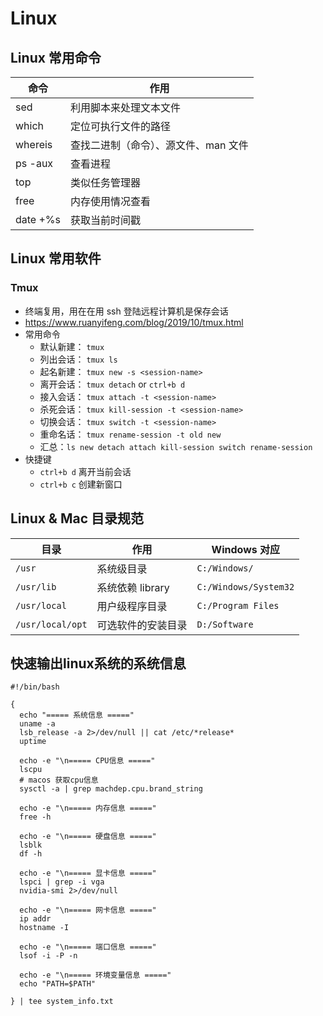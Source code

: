 # Linux

## Linux 常用命令

| 命令    | 作用                                 |
| ------- | ------------------------------------ |
| sed     | 利用脚本来处理文本文件               |
| which   | 定位可执行文件的路径                 |
| whereis | 查找二进制（命令）、源文件、man 文件 |
| ps -aux | 查看进程                             |
| top     | 类似任务管理器                       |
| free    | 内存使用情况查看                     |
| date +%s | 获取当前时间戳                      |


## Linux 常用软件

### Tmux

- 终端复用，用在在用 ssh 登陆远程计算机是保存会话
- <https://www.ruanyifeng.com/blog/2019/10/tmux.html>
- 常用命令
  - 默认新建： `tmux`
  - 列出会话： `tmux ls`
  - 起名新建： `tmux new -s <session-name>`
  - 离开会话： `tmux detach` or `ctrl+b d`
  - 接入会话： `tmux attach -t <session-name>`
  - 杀死会话： `tmux kill-session -t <session-name>`
  - 切换会话： `tmux switch -t <session-name>`
  - 重命名话： `tmux rename-session -t old new`
  - 汇总：`ls new detach attach kill-session switch rename-session`
- 快捷键
  - `ctrl+b d` 离开当前会话
  - `ctrl+b c` 创建新窗口


## Linux & Mac 目录规范

| 目录             | 作用               | Windows 对应          |
| ---------------- | ------------------ | --------------------- |
| `/usr`           | 系统级目录         | `C:/Windows/`         |
| `/usr/lib`       | 系统依赖 library   | `C:/Windows/System32` |
| `/usr/local`     | 用户级程序目录     | `C:/Program Files`    |
| `/usr/local/opt` | 可选软件的安装目录 | `D:/Software`         |

## 快速输出linux系统的系统信息

```shell
#!/bin/bash

{
  echo "===== 系统信息 ====="
  uname -a
  lsb_release -a 2>/dev/null || cat /etc/*release*
  uptime

  echo -e "\n===== CPU信息 ====="
  lscpu
  # macos 获取cpu信息
  sysctl -a | grep machdep.cpu.brand_string

  echo -e "\n===== 内存信息 ====="
  free -h

  echo -e "\n===== 硬盘信息 ====="
  lsblk
  df -h

  echo -e "\n===== 显卡信息 ====="
  lspci | grep -i vga
  nvidia-smi 2>/dev/null

  echo -e "\n===== 网卡信息 ====="
  ip addr
  hostname -I

  echo -e "\n===== 端口信息 ====="
  lsof -i -P -n

  echo -e "\n===== 环境变量信息 ====="
  echo "PATH=$PATH"

} | tee system_info.txt
```